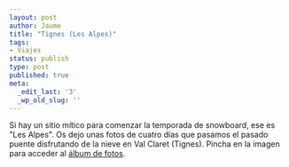 ```yaml
---
layout: post
author: Jaume
title: "Tignes (Les Alpes)"
tags:
- Viajes
status: publish
type: post
published: true
meta:
  _edit_last: '3'
  _wp_old_slug: ''
---
```

Si hay un sitio mítico para comenzar la temporada de snowboard, ese es "Les Alpes". Os dejo unas fotos de cuatro días que pasamos el pasado puente disfrutando de la nieve en Val Claret (Tignes). Pincha en la imagen para acceder al <a href="http://www.flickr.com/photos/lerion/sets/72157625439385099/detail/">álbum de fotos</a>.

<a href="http://www.flickr.com/photos/lerion/sets/72157625439385099/detail/"><img src="https://farm6.staticflickr.com/5003/5246969767_6bbf5f067a_z.jpg" alt="" /></a>
